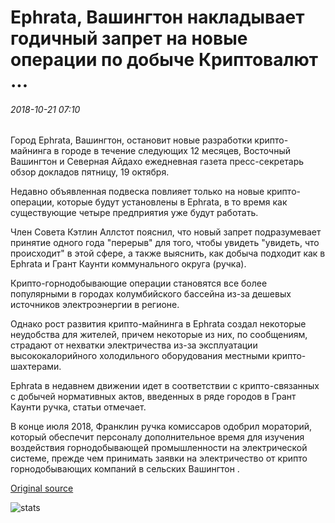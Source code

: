 # Ephrata, Вашингтон накладывает годичный запрет на новые операции по добыче Криптовалют ...

###### 2018-10-21 07:10

Город Ephrata, Вашингтон, остановит новые разработки крипто-майнинга в городе в течение следующих 12 месяцев, Восточный Вашингтон и Северная Айдахо ежедневная газета пресс-секретарь обзор докладов пятницу, 19 октября.

Недавно объявленная подвеска повлияет только на новые крипто-операции, которые будут установлены в Ephrata, в то время как существующие четыре предприятия уже будут работать.

Член Совета Кэтлин Аллстот пояснил, что новый запрет подразумевает принятие одного года "перерыв" для того, чтобы увидеть "увидеть, что происходит" в этой сфере, а также выяснить, как добыча подходит как в Ephrata и Грант Каунти коммунального округа (ручка).

Крипто-горнодобывающие операции становятся все более популярными в городах колумбийского бассейна из-за дешевых источников электроэнергии в регионе.

Однако рост развития крипто-майнинга в Ephrata создал некоторые неудобства для жителей, причем некоторые из них, по сообщениям, страдают от нехватки электричества из-за эксплуатации высококалорийного холодильного оборудования местными крипто-шахтерами.

Ephrata в недавнем движении идет в соответствии с крипто-связанных с добычей нормативных актов, введенных в ряде городов в Грант Каунти ручка, статьи отмечает.

В конце июля 2018, Франклин ручка комиссаров одобрил мораторий, который обеспечит персоналу дополнительное время для изучения воздействия горнодобывающей промышленности на электрической системе, прежде чем принимать заявки на электричество от крипто горнодобывающих компаний в сельских Вашингтон .

[Original source](https://cointelegraph.com/news/ephrata-washington-imposes-year-long-ban-on-new-cryptocurrency-mining-operations)

![stats](https://c.statcounter.com/11760860/0/a89fa40b/1/ "stats")